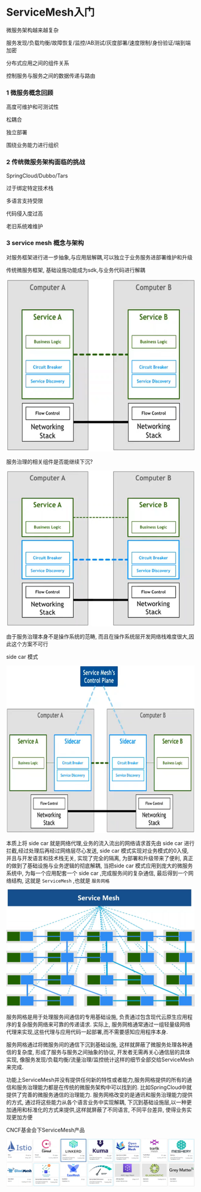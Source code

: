 # ServiceMesh入门



微服务架构越来越复杂

服务发现/负载均衡/故障恢复/监控/AB测试/灰度部署/速度限制/身份验证/端到端加密

分布式应用之间的组件关系

控制服务与服务之间的数据传递与路由





### 1 微服务概念回顾

高度可维护和可测试性

松耦合

独立部署

围绕业务能力进行组织



### 2 传统微服务架构面临的挑战

SpringCloud/Dubbo/Tars

过于绑定特定技术栈

多语言支持受限

代码侵入度过高

老旧系统难维护



### 3 service mesh 概念与架构

对服务框架进行进一步抽象,与应用层解耦,可以独立于业务服务进部署维护和升级

传统微服务框架, 基础设施功能成为sdk,与业务代码进行解耦

![image-20230721230517287](assets/001_service_mesh入门/image-20230721230517287.png)

服务治理的相关组件是否能继续下沉?

![image-20230721230751944](assets/001_service_mesh入门/image-20230721230751944.png)

由于服务治理本身不是操作系统的范畴, 而且在操作系统层开发网络栈难度很大,因此这个方案不可行



side car 模式

![image-20230721231030242](assets/001_service_mesh入门/image-20230721231030242.png)

本质上将 side car 就是网络代理,业务的流入流出的网络请求首先由 side car 进行拦截,经过处理后再经过网络层尽心发送, side car 模式实现对业务模式的0入侵, 并且与开发语言和技术栈无关, 实现了完全的隔离, 为部署和升级带来了便利, 真正的做到了基础设施与业务逻辑的彻底解耦, 当把side car 模式应用到庞大的微服务系统中, 为每一个应用配套一个 side car ,完成服务间的复杂通信, 最后得到一个网络结构, 这就是 `ServiceMesh` ,也就是 `服务网格`

![image-20230721231442366](assets/001_service_mesh入门/image-20230721231442366.png)



服务网格是用于处理服务间通信的专用基础设施, 负责通过包含现代云原生应用程序的复杂服务网络来可靠的传递请求. 实际上, 服务网格通常通过一组轻量级网络代理来实现,这些代理与应用代码一起部署,而不需要感知应用程序本身.

服务网格通过将微服务间的通信下沉到基础设施, 这样就屏蔽了微服务处理各种通信的复杂度, 形成了服务与服务之间抽象的协议, 开发者无需再关心通信层的具体实现, 像服务发现/负载均衡/流量治理/监控统计这样的细节全部交给ServiceMesh来完成.

功能上ServiceMesh并没有提供任何新的特性或者能力,服务网格提供的所有的通信和服务治理能力都是在传统的微服务架构中可以找到的. 比如SpringCloud中就提供了完善的微服务通信的治理能力. 服务网格改变的是通讯和服务治理能力提供的方式, 通过将这些能力从各个语言业务中实现解耦, 下沉到基础设施层,以一种更加通用和标准化的方式来提供,这样就屏蔽了不同语言, 不同平台差异, 使得业务实现更加方便



CNCF基金会下ServiceMesh产品

![image-20230721232714402](assets/001_service_mesh入门/image-20230721232714402.png)

















